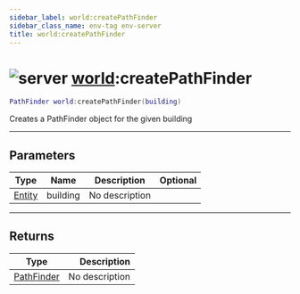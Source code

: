 ```yaml
---
sidebar_label: world:createPathFinder
sidebar_class_name: env-tag env-server
title: world:createPathFinder
---
```


# <img src='/img/wiki/server.png' alt='server' data-tag='env-tag' /> [world](../world/README.md):createPathFinder

```lua
PathFinder world:createPathFinder(building)
```

Creates a PathFinder object for the given building<br/>

-----------------
## Parameters

| Type   | Name | Description | Optional |
| ------ | ---- | ----------- | -------: |
| [Entity](../entity/README.md) | building | No description |   |

-----------------
## Returns

| Type   | Description |
| ------ | ----------: |
| [PathFinder](../pathfinder/README.md) | No description |
